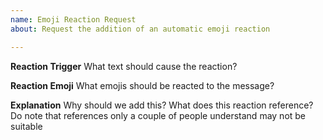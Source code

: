 ```yaml
---
name: Emoji Reaction Request
about: Request the addition of an automatic emoji reaction

---
```


**Reaction Trigger**
What text should cause the reaction?

**Reaction Emoji**
What emojis should be reacted to the message?

**Explanation**
Why should we add this? What does this reaction reference? Do note that references only a couple of people understand may not be suitable
